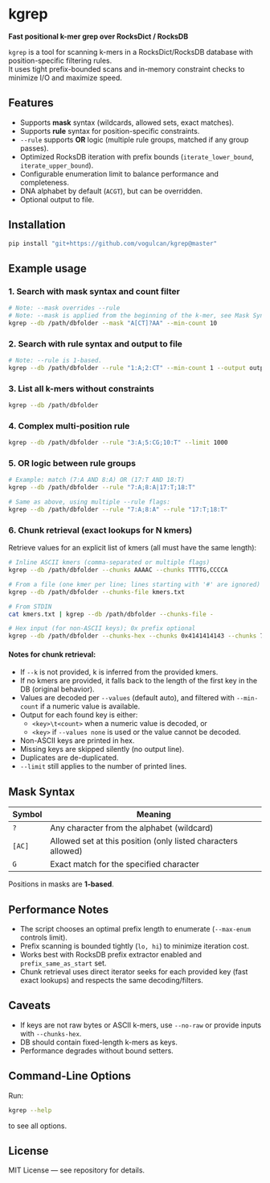 # kgrep

**Fast positional k-mer grep over RocksDict / RocksDB**

`kgrep` is a tool for scanning k-mers in a RocksDict/RocksDB database with position-specific filtering rules.  
It uses tight prefix-bounded scans and in-memory constraint checks to minimize I/O and maximize speed.

## Features

- Supports **mask** syntax (wildcards, allowed sets, exact matches).
- Supports **rule** syntax for position-specific constraints.
- `--rule` supports **OR** logic (multiple rule groups, matched if any group passes).
- Optimized RocksDB iteration with prefix bounds (`iterate_lower_bound`, `iterate_upper_bound`).
- Configurable enumeration limit to balance performance and completeness.
- DNA alphabet by default (`ACGT`), but can be overridden.
- Optional output to file.

## Installation

```bash
pip install "git+https://github.com/vogulcan/kgrep@master"
```

## Example usage

### 1. Search with mask syntax and count filter 

```bash
# Note: --mask overrides --rule
# Note: --mask is applied from the beginning of the k-mer, see Mask Syntax.
kgrep --db /path/dbfolder --mask "A[CT]?AA" --min-count 10
```

### 2. Search with rule syntax and output to file

```bash
# Note: --rule is 1-based.
kgrep --db /path/dbfolder --rule "1:A;2:CT" --min-count 1 --output output.txt
```

### 3. List all k-mers without constraints

```bash
kgrep --db /path/dbfolder
```

### 4. Complex multi-position rule

```bash
kgrep --db /path/dbfolder --rule "3:A;5:CG;10:T" --limit 1000
```

### 5. OR logic between rule groups

```bash
# Example: match (7:A AND 8:A) OR (17:T AND 18:T)
kgrep --db /path/dbfolder --rule "7:A;8:A|17:T;18:T"

# Same as above, using multiple --rule flags:
kgrep --db /path/dbfolder --rule "7:A;8:A" --rule "17:T;18:T"
```

### 6. Chunk retrieval (exact lookups for N kmers)
Retrieve values for an explicit list of kmers (all must have the same length):
```bash
# Inline ASCII kmers (comma-separated or multiple flags)
kgrep --db /path/dbfolder --chunks AAAAC --chunks TTTTG,CCCCA

# From a file (one kmer per line; lines starting with '#' are ignored)
kgrep --db /path/dbfolder --chunks-file kmers.txt

# From STDIN
cat kmers.txt | kgrep --db /path/dbfolder --chunks-file -

# Hex input (for non-ASCII keys); 0x prefix optional
kgrep --db /path/dbfolder --chunks-hex --chunks 0x4141414143 --chunks 7474745447
```
#### Notes for chunk retrieval:

- If `--k` is not provided, k is inferred from the provided kmers.
- If no kmers are provided, it falls back to the length of the first key in the DB (original behavior).
- Values are decoded per `--values` (default auto), and filtered with `--min-count` if a numeric value is available.
- Output for each found key is either:
    - `<key>\t<count>` when a numeric value is decoded, or
    - `<key>` if `--values none` is used or the value cannot be decoded.
- Non-ASCII keys are printed in hex.
- Missing keys are skipped silently (no output line).
- Duplicates are de-duplicated.
- `--limit` still applies to the number of printed lines.

## Mask Syntax

| Symbol  | Meaning |
| ------- | ---------------------------------------------------------------- |
| `?`     | Any character from the alphabet (wildcard)                       |
| `[AC]`  | Allowed set at this position (only listed characters allowed)    |
| `G`     | Exact match for the specified character                          |

Positions in masks are **1-based**.

## Performance Notes

- The script chooses an optimal prefix length to enumerate (`--max-enum` controls limit).
- Prefix scanning is bounded tightly (`lo, hi`) to minimize iteration cost.
- Works best with RocksDB prefix extractor enabled and `prefix_same_as_start` set.
- Chunk retrieval uses direct iterator seeks for each provided key (fast exact lookups) and respects the same decoding/filters.

## Caveats

- If keys are not raw bytes or ASCII k-mers, use `--no-raw` or provide inputs with `--chunks-hex`.
- DB should contain fixed-length k-mers as keys.
- Performance degrades without bound setters.

## Command-Line Options

Run:

```bash
kgrep --help
```

to see all options.

## License

MIT License — see repository for details.



